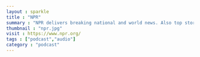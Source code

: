```yaml
---
layout : sparkle
title : "NPR"
summary : "NPR delivers breaking national and world news. Also top stories from business, politics, health, science, technology, music, arts and culture. Subscribe to podcasts and RSS feeds."
thumbnail : "npr.jpg"
visit : https://www.npr.org/
tags : ["podcast","audio"]
category : "podcast"
---
```

